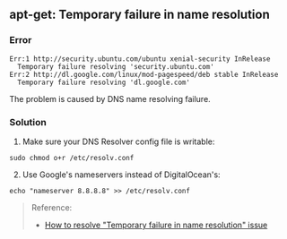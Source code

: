 
## apt-get: Temporary failure in name resolution

### Error

```
Err:1 http://security.ubuntu.com/ubuntu xenial-security InRelease
  Temporary failure resolving 'security.ubuntu.com'
Err:2 http://dl.google.com/linux/mod-pagespeed/deb stable InRelease
  Temporary failure resolving 'dl.google.com'
```

The problem is caused by DNS name resolving failure.


### Solution

1. Make sure your DNS Resolver config file is writable:

```
sudo chmod o+r /etc/resolv.conf
```

2. Use Google's nameservers instead of DigitalOcean's:

```
echo "nameserver 8.8.8.8" >> /etc/resolv.conf
```

> Reference: 
> - [How to resolve "Temporary failure in name resolution" issue](https://www.digitalocean.com/community/questions/how-to-resolve-temporary-failure-in-name-resolution-issue)